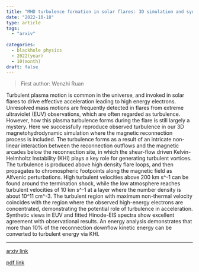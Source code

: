 ```yaml
---
title: "MHD turbulence formation in solar flares: 3D simulation and synthetic observations"
date: "2022-10-18"
type: article
tags:
  - "arxiv"
  
categories:
  - blackhole physics
  - 2022(year)
  - 10(month)
draft: false
---
```

> First author: Wenzhi Ruan

 Turbulent plasma motion is common in the universe, and invoked in solar
flares to drive effective acceleration leading to high energy electrons.
Unresolved mass motions are frequently detected in flares from extreme
ultraviolet (EUV) observations, which are often regarded as turbulence.
However, how this plasma turbulence forms during the flare is still largely a
mystery. Here we successfully reproduce observed turbulence in our 3D
magnetohydrodynamic simulation where the magnetic reconnection process is
included. The turbulence forms as a result of an intricate non-linear
interaction between the reconnection outflows and the magnetic arcades below
the reconnection site, in which the shear-flow driven Kelvin-Helmholtz
Instability (KHI) plays a key role for generating turbulent vortices. The
turbulence is produced above high density flare loops, and then propagates to
chromospheric footpoints along the magnetic field as Alfvenic perturbations.
High turbulent velocities above 200 km s^-1 can be found around the termination
shock, while the low atmosphere reaches turbulent velocities of 10 km s^-1 at a
layer where the number density is about 10^11 cm^-3. The turbulent region with
maximum non-thermal velocity coincides with the region where the observed
high-energy electrons are concentrated, demonstrating the potential role of
turbulence in acceleration. Synthetic views in EUV and fitted Hinode-EIS
spectra show excellent agreement with observational results. An energy analysis
demonstrates that more than 10% of the reconnection downflow kinetic energy can
be converted to turbulent energy via KHI.

---
[arxiv link](http://arxiv.org/abs/2210.09856v1)

[pdf link](http://arxiv.org/pdf/2210.09856v1)